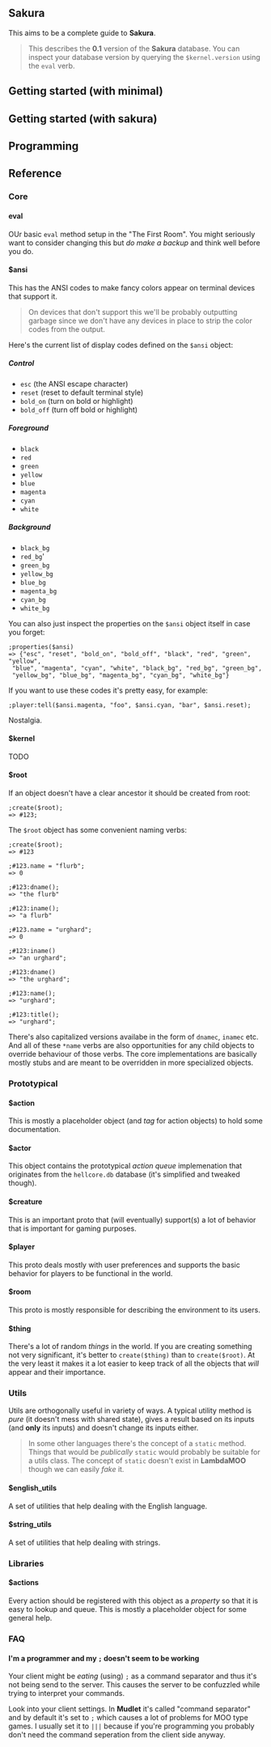 ## Sakura
This aims to be a complete guide to **Sakura**. 

> This describes the **0.1** version of the **Sakura** database. You can inspect your database version by querying the `$kernel.version` using the `eval` verb.

## Getting started (with minimal)
## Getting started (with sakura)
## Programming

## Reference
### Core
#### eval
OUr basic `eval` method setup in the "The First Room". You might seriously want to consider changing this but *do make a backup* and think well before you do.

#### $ansi
This has the ANSI codes to make fancy colors appear on terminal devices that support it.

> On devices that don't support this we'll be probably outputting garbage since we don't have any devices in place to strip the color codes from the output.

Here's the current list of display codes defined on the `$ansi` object:

##### Control
* `esc` (the ANSI escape character)
* `reset` (reset to default terminal style)
* `bold_on` (turn on bold or highlight)
* `bold_off` (turn off bold or highlight)

##### Foreground
* `black`
* `red`
* `green`
* `yellow`
* `blue`
* `magenta`
* `cyan`
* `white`

##### Background
* `black_bg`
* `red_bg`'
* `green_bg`
* `yellow_bg`
* `blue_bg`
* `magenta_bg`
* `cyan_bg`
* `white_bg`

You can also just inspect the properties on the `$ansi` object itself in case you forget:

    ;properties($ansi)
    => {"esc", "reset", "bold_on", "bold_off", "black", "red", "green", "yellow",
     "blue", "magenta", "cyan", "white", "black_bg", "red_bg", "green_bg", 
     "yellow_bg", "blue_bg", "magenta_bg", "cyan_bg", "white_bg"}

If you want to use these codes it's pretty easy, for example:

    ;player:tell($ansi.magenta, "foo", $ansi.cyan, "bar", $ansi.reset);

Nostalgia.

#### $kernel
TODO

#### $root
If an object doesn't have a clear ancestor it should be created from root:

    ;create($root);
    => #123;

The `$root` object has some convenient naming verbs:

    ;create($root);
    => #123
    
    ;#123.name = "flurb";
    => 0
    
    ;#123:dname();
    => "the flurb"
    
    ;#123:iname();
    => "a flurb"

    ;#123.name = "urghard";
    => 0

    ;#123:iname()
    => "an urghard";
    
    ;#123:dname()
    => "the urghard";

    ;#123:name();
    => "urghard";
    
    ;#123:title();
    => "urghard";    

There's also capitalized versions availabe in the form of `dnamec`, `inamec` etc. And all of these `*name` verbs are also opportunities for any child objects to override behaviour of those verbs. The core implementations are basically mostly stubs and are meant to be overridden in more specialized objects.

### Prototypical
#### $action
This is mostly a placeholder object (and *tag* for action objects) to hold some documentation.

#### $actor
This object contains the prototypical *action queue* implemenation that originates from the `hellcore.db` database (it's simplified and tweaked though).

#### $creature
This is an important proto that (will eventually) support(s) a lot of behavior that is important for gaming purposes.

#### $player
This proto deals mostly with user preferences and supports the basic behavior for players to be functional in the world.

#### $room
This proto is mostly responsible for describing the environment to its users.

#### $thing
There's a lot of random *things* in the world. If you are creating something not very significant, it's better to `create($thing)` than to `create($root)`. At the very least it makes it a lot easier to keep track of all the objects that *will* appear and their importance.

### Utils
Utils are orthogonally useful in variety of ways. A typical utility method is *pure* (it doesn't mess with shared state), gives a result based on its inputs (and **only** its inputs) and doesn't change its inputs either.

> In some other languages there's the concept of a `static` method. Things that would be *publically* `static` would probably be suitable for a utils class. The concept of `static` doesn't exist in **LambdaMOO** though we can easily *fake* it.

#### $english_utils
A set of utilities that help dealing with the English language.

#### $string_utils
A set of utilities that help dealing with strings.

### Libraries
#### $actions
Every action should be registered with this object as a *property* so that it is easy to lookup and queue. This is mostly a placeholder object for some general help.

### FAQ
#### I'm a programmer and my `;` doesn't seem to be working
Your client might be *eating* (using) `;` as a command separator and thus it's not being send to the server. This causes the server to be confuzzled while trying to interpret your commands.

Look into your client settings. In **Mudlet** it's called "command separator" and by default it's set to `;` which causes a lot of problems for MOO type games. I usually set it to `|||` because if you're programming you probably don't need the command seperation from the client side anyway.
